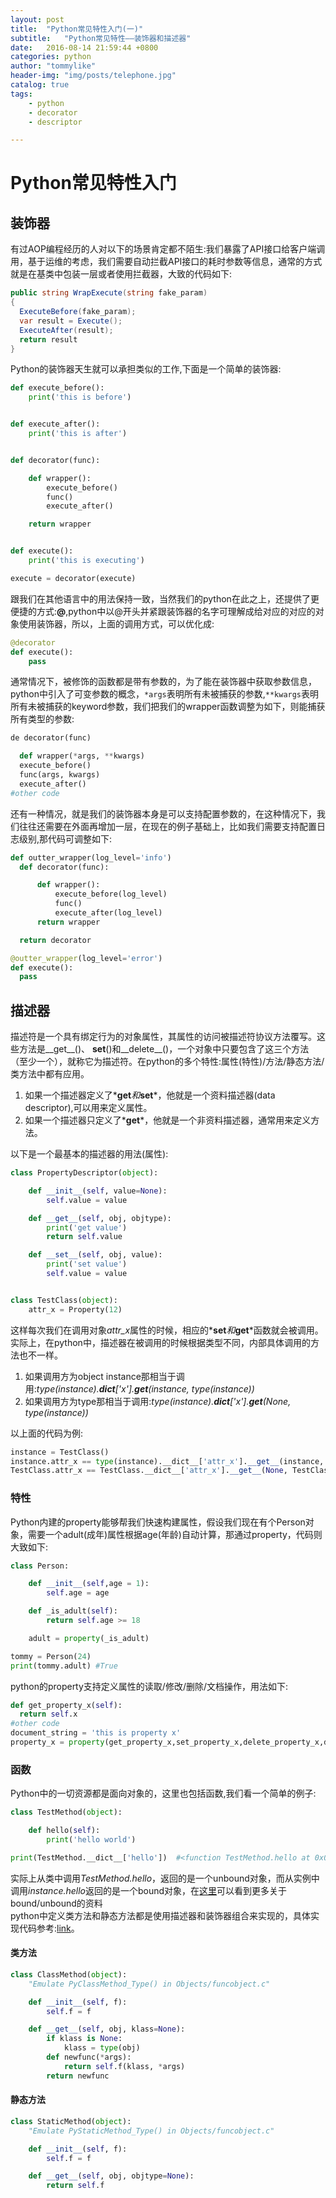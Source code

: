 ```yaml
---
layout: post
title:  "Python常见特性入门(一)"
subtitle:   "Python常见特性——装饰器和描述器"
date:   2016-08-14 21:59:44 +0800
categories: python
author: "tommylike"
header-img: "img/posts/telephone.jpg"
catalog: true
tags:
    - python
    - decorator
    - descriptor

---
```


# Python常见特性入门

## 装饰器
有过AOP编程经历的人对以下的场景肯定都不陌生:我们暴露了API接口给客户端调用，基于运维的考虑，我们需要自动拦截API接口的耗时参数等信息，通常的方式就是在基类中包装一层或者使用拦截器，大致的代码如下:   

```csharp
public string WrapExecute(string fake_param)
{
  ExecuteBefore(fake_param);
  var result = Execute();
  ExecuteAfter(result);
  return result
}
```

Python的装饰器天生就可以承担类似的工作,下面是一个简单的装饰器:   

```python
def execute_before():
    print('this is before')


def execute_after():
    print('this is after')


def decorator(func):

    def wrapper():
        execute_before()
        func()
        execute_after()

    return wrapper


def execute():
    print('this is executing')

execute = decorator(execute)
```

跟我们在其他语言中的用法保持一致，当然我们的python在此之上，还提供了更便捷的方式:**@**,python中以@开头并紧跟装饰器的名字可理解成给对应的对应的对象使用装饰器，所以，上面的调用方式，可以优化成:  

```python
@decorator
def execute():
    pass
```

通常情况下，被修饰的函数都是带有参数的，为了能在装饰器中获取参数信息，python中引入了可变参数的概念，`*args`表明所有未被捕获的参数,`**kwargs`表明所有未被捕获的keyword参数，我们把我们的wrapper函数调整为如下，则能捕获所有类型的参数:

```python
de decorator(func)

  def wrapper(*args, **kwargs)
  execute_before()
  func(args, kwargs)
  execute_after()
#other code
```

还有一种情况，就是我们的装饰器本身是可以支持配置参数的，在这种情况下，我们往往还需要在外面再增加一层，在现在的例子基础上，比如我们需要支持配置日志级别,那代码可调整如下:  

```python
def outter_wrapper(log_level='info')
  def decorator(func):

      def wrapper():
          execute_before(log_level)
          func()
          execute_after(log_level)
      return wrapper

  return decorator

@outter_wrapper(log_level='error')
def execute():
  pass
```  

## 描述器
描述符是一个具有绑定行为的对象属性，其属性的访问被描述符协议方法覆写。这些方法是__get__()、 __set__()和__delete__()，一个对象中只要包含了这三个方法（至少一个），就称它为描述符。在python的多个特性:属性(特性)/方法/静态方法/类方法中都有应用。  

1. 如果一个描述器定义了*__get__*和*__set__*，他就是一个资料描述器(data descriptor),可以用来定义属性。  
2. 如果一个描述器只定义了*__get__*，他就是一个非资料描述器，通常用来定义方法。  

以下是一个最基本的描述器的用法(属性):  

```python
class PropertyDescriptor(object):

    def __init__(self, value=None):
        self.value = value

    def __get__(self, obj, objtype):
        print('get value')
        return self.value

    def __set__(self, obj, value):
        print('set value')
        self.value = value


class TestClass(object):
    attr_x = Property(12)      

```

这样每次我们在调用对象*attr_x*属性的时候，相应的*__set__*和*__get__*函数就会被调用。    
实际上，在python中，描述器在被调用的时候根据类型不同，内部具体调用的方法也不一样。  
1. 如果调用方为object instance那相当于调用:*type(instance).__dict__['x'].__get__(instance, type(instance))*    
2. 如果调用方为type那相当于调用:*type(instance).__dict__['x'].__get__(None, type(instance))*      

以上面的代码为例:

```python
instance = TestClass()
instance.attr_x == type(instance).__dict__['attr_x'].__get__(instance, type(instance))
TestClass.attr_x == TestClass.__dict__['attr_x'].__get__(None, TestClass)
```

### 特性
Python内建的property能够帮我们快速构建属性，假设我们现在有个Person对象，需要一个adult(成年)属性根据age(年龄)自动计算，那通过property，代码则大致如下:  

```python
class Person:

    def __init__(self,age = 1):
        self.age = age

    def _is_adult(self):
        return self.age >= 18

    adult = property(_is_adult)

tommy = Person(24)
print(tommy.adult) #True
```

python的property支持定义属性的读取/修改/删除/文档操作，用法如下:    

```python
def get_property_x(self):
  return self.x
#other code
document_string = 'this is property x'
property_x = property(get_property_x,set_property_x,delete_property_x,document_string)
```

### 函数
Python中的一切资源都是面向对象的，这里也包括函数,我们看一个简单的例子:  

```python
class TestMethod(object):

    def hello(self):
        print('hello world')

print(TestMethod.__dict__['hello'])  #<function TestMethod.hello at 0x01178BB8>
```

实际上从类中调用*TestMethod.hello*，返回的是一个unbound对象，而从实例中调用*instance.hello*返回的是一个bound对象，在[这里](http://damnever.github.io/2015/05/07/adding-a-method-to-an-existing-object/)可以看到更多关于bound/unbound的资料  
python中定义类方法和静态方法都是使用描述器和装饰器组合来实现的，具体实现代码参考:[link](https://harveyqing.gitbooks.io/python-read-and-write/content/python_advance/python_descriptor.html)。     

#### 类方法  

```python
class ClassMethod(object):
    "Emulate PyClassMethod_Type() in Objects/funcobject.c"

    def __init__(self, f):
        self.f = f

    def __get__(self, obj, klass=None):
        if klass is None:
            klass = type(obj)
        def newfunc(*args):
            return self.f(klass, *args)
        return newfunc
```

#### 静态方法  

```python
class StaticMethod(object):
    "Emulate PyStaticMethod_Type() in Objects/funcobject.c"

    def __init__(self, f):
        self.f = f

    def __get__(self, obj, objtype=None):
        return self.f  
```
